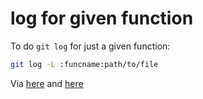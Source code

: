 # log for given function

To do `git log` for just a given function:

```bash
git log -L :funcname:path/to/file
```

Via [here](https://stackoverflow.com/a/33953022/59867) and [here](https://calebhearth.com/git-method-history)

